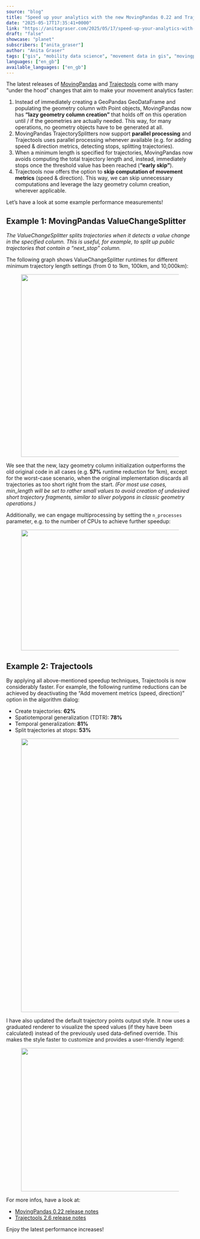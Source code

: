 ```yaml
---
source: "blog"
title: "Speed up your analytics with the new MovingPandas 0.22 and Trajectools 2.6"
date: "2025-05-17T17:35:41+0000"
link: "https://anitagraser.com/2025/05/17/speed-up-your-analytics-with-the-new-movingpandas-0-22-and-trajectools-2-6/"
draft: "false"
showcase: "planet"
subscribers: ["anita_graser"]
author: "Anita Graser"
tags: ["gis", "mobility data science", "movement data in gis", "movingpandas", "qgis", "trajectools", "movement data", "python", "spatio-temporal data", "trajectories"]
languages: ["en_gb"]
available_languages: ["en_gb"]
---
```


<p>The latest releases of <a href="https://movingpandas.org/">MovingPandas</a> and <a href="https://plugins.qgis.org/plugins/processing_trajectory/#plugin-versions">Trajectools</a> come with many “under the hood” changes that aim to make your movement analytics faster:</p>
<ol class="wp-block-list">
<li>Instead of immediately creating a GeoPandas GeoDataFrame and populating the geometry column with Point objects, MovingPandas now has <strong>“lazy geometry column creation”</strong> that holds off on this operation until / if the geometries are actually needed. This way, for many operations, no geometry objects have to be generated at all.</li>
<li>MovingPandas TrajectorySplitters now support <strong>parallel processing</strong> and Trajectools uses parallel processing whenever available (e.g. for adding speed &amp; direction metrics, detecting stops, splitting trajectories).</li>
<li>When a minimum length is specified for trajectories, MovingPandas now avoids computing the total trajectory length and, instead, immediately stops once the threshold value has been reached (<strong>“early skip”</strong>). </li>
<li>Trajectools now offers the option to <strong>skip computation of movement metrics</strong> (speed &amp; direction). This way, we can skip unnecessary computations and leverage the lazy geometry column creation, wherever applicable. </li>
</ol>
<p>Let’s have a look at some example performance measurements!</p>
<h2 class="wp-block-heading">Example 1: MovingPandas ValueChangeSplitter</h2>
<p><em>The ValueChangeSplitter splits trajectories when it detects a value change in the specified column. This is useful, for example, to split up public trajectories that contain a “next_stop” column. </em></p>
<p>The following graph shows ValueChangeSplitter runtimes for different minimum trajectory length settings (from 0 to 1km, 100km, and 10,000km): </p>
<figure class="wp-block-image size-large"><a href="https://anitagraser.com/wp-content/uploads/2025/05/mpd0.22_performance1.png"><img alt="" class="wp-image-9516" height="490" src="/img/subscribers/anita_graser/speed-up-your-analytics-with-the-new-movingpandas-0-22-and-trajectools-2-6/mpd0.22_performance1.webp" width="989"/></a></figure>
<p>We see that the new, lazy geometry column initialization outperforms the old original code in all cases (e.g.<strong> 57%</strong> runtime reduction for 1km), except for the  worst-case scenario, when the original implementation discards all trajectories as too short right from the start. <em>(For most use cases, min_length will be set to rather small values to avoid creation of undesired short trajectory fragments, similar to sliver polygons in classic geometry operations.)</em></p>
<p>Additionally, we can engage multiprocessing by setting the <code>n_processes</code> parameter, e.g. to the number of CPUs to achieve further speedup: </p>
<figure class="wp-block-image size-large"><a href="https://anitagraser.com/wp-content/uploads/2025/05/mpd0.22_performance2.png"><img alt="" class="wp-image-9517" height="324" src="/img/subscribers/anita_graser/speed-up-your-analytics-with-the-new-movingpandas-0-22-and-trajectools-2-6/mpd0.22_performance2.webp" width="545"/></a></figure>
<h2 class="wp-block-heading">Example 2: Trajectools</h2>
<p>By applying all above-mentioned speedup techniques, Trajectools is now considerably faster. For example, the following runtime reductions can be achieved by deactivating the “Add movement metrics (speed, direction)” option in the algorithm dialog: </p>
<ul class="wp-block-list">
<li>Create trajectories: <strong>62%</strong> </li>
<li>Spatiotemporal generalization (TDTR): <strong>78%</strong></li>
<li>Temporal generalization: <strong>81%</strong> </li>
<li>Split trajectories at stops: <strong>53%</strong></li>
</ul>
<figure class="wp-block-image size-large"><a href="https://anitagraser.com/wp-content/uploads/2025/05/image-2.png"><img alt="" class="wp-image-9525" height="734" src="/img/subscribers/anita_graser/speed-up-your-analytics-with-the-new-movingpandas-0-22-and-trajectools-2-6/image-2.webp" width="700"/></a></figure>
<p>I have also updated the default trajectory points output style. It now uses a graduated renderer to visualize the speed values (if they have been calculated) instead of the previously used data-defined override. This makes the style faster to customize and provides a user-friendly legend: </p>
<figure class="wp-block-image size-large"><a href="https://anitagraser.com/wp-content/uploads/2025/05/image-3.png"><img alt="" class="wp-image-9527" height="385" src="/img/subscribers/anita_graser/speed-up-your-analytics-with-the-new-movingpandas-0-22-and-trajectools-2-6/image-3.webp" width="1024"/></a></figure>
<p>For more infos, have a look at: </p>
<ul class="wp-block-list">
<li><a href="https://github.com/movingpandas/movingpandas/releases/tag/v0.22" rel="noreferrer noopener" target="_blank">MovingPandas 0.22 release notes</a></li>
<li><a href="https://codeberg.org/movingpandas/trajectools/releases/tag/v2.6" rel="noreferrer noopener" target="_blank">Trajectools 2.6 release notes</a></li>
</ul>
<p>Enjoy the latest performance increases!</p>
